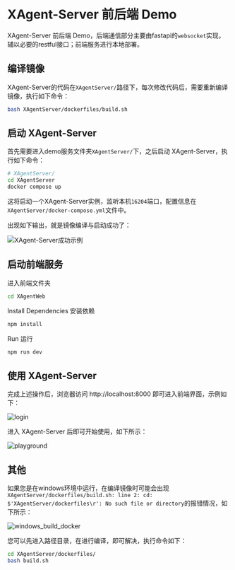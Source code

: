 # XAgent-Server 前后端 Demo

XAgent-Server 前后端 Demo，后端通信部分主要由fastapi的`websocket`实现，辅以必要的restful接口；前端服务进行本地部署。

## 编译镜像

XAgent-Server的代码在`XAgentServer/`路径下，每次修改代码后，需要重新编译镜像，执行如下命令：

```bash
bash XAgentServer/dockerfiles/build.sh
```

## 启动 XAgent-Server

首先需要进入demo服务文件夹`XAgentServer/`下，之后启动 XAgent-Server，执行如下命令：

```bash
# XAgentServer/
cd XAgentServer
docker compose up
```
这将启动一个XAgent-Server实例，监听本机`16204`端口，配置信息在`XAgentServer/docker-compose.yml`文件中。

出现如下输出，就是镜像编译与启动成功了：

![XAgent-Server成功示例](https://gitee.com/sailaoda/pic2/raw/master/2023/202309272123424.png)

## 启动前端服务

进入前端文件夹

```bash
cd XAgentWeb
```

Install Dependencies  安装依赖

```bash
npm install
```

Run  运行

```bash
npm run dev 
```



## 使用 XAgent-Server
完成上述操作后，浏览器访问 http://localhost:8000 即可进入前端界面，示例如下：

![login](https://gitee.com/sailaoda/pic2/raw/master/2023/202309272130865.png)

进入 XAgent-Server 后即可开始使用，如下所示：

![playground](https://gitee.com/sailaoda/pic2/raw/master/2023/202309272132478.png)

## 其他

如果您是在windows环境中运行，在编译镜像时可能会出现`XAgentServer/dockerfiles/build.sh: line 2: cd: $'XAgentServer/dockerfiles\r': No such file or directory`的报错情况，如下所示：

![windows_build_docker](https://gitee.com/sailaoda/pic2/raw/master/2023/202309280213559.png)

您可以先进入路径目录，在进行编译，即可解决，执行命令如下：

```bash
cd XAgentServer/dockerfiles/
bash build.sh
```

